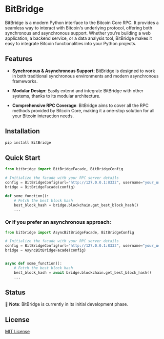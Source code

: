 # BitBridge

BitBridge is a modern Python interface to the Bitcoin Core RPC. It provides a seamless way to interact with Bitcoin's underlying protocol, offering both synchronous and asynchronous support. Whether you're building a web application, a backend service, or a data analysis tool, BitBridge makes it easy to integrate Bitcoin functionalities into your Python projects.

## Features

- **Synchronous & Asynchronous Support**: BitBridge is designed to work in both traditional synchronous environments and modern asynchronous frameworks.
  
- **Modular Design**: Easily extend and integrate BitBridge with other systems, thanks to its modular architecture.
  
- **Comprehensive RPC Coverage**: BitBridge aims to cover all the RPC methods provided by Bitcoin Core, making it a one-stop solution for all your Bitcoin interaction needs.

## Installation

```bash
pip install BitBridge
```

## Quick Start

```python
from bitbridge import BitBridgeFacade, BitBridgeConfig

# Initialize the facade with your RPC server details
config = BitBridgeConfig(url="http://127.0.0.1:8332", username="your_username", password="your_password")
bridge = BitBridgeFacade(config)

def some_function():
    # Fetch the best block hash
    best_block_hash = bridge.blockchain.get_best_block_hash()
    ...

```

### Or if you prefer an asynchronous approach:

```python
from bitbridge import AsyncBitBridgeFacade, BitBridgeConfig

# Initialize the facade with your RPC server details
config = BitBridgeConfig(url="http://127.0.0.1:8332", username="your_username", password="your_password")
bridge = AsyncBitBridgeFacade(config)


async def some_function():
    # Fetch the best block hash
    best_block_hash = await bridge.blockchain.get_best_block_hash()
    ...

```

## Status

🚧 **Note**: BitBridge is currently in its initial development phase.

## License

[MIT License](https://github.com/godd0t/bitbridge/blob/main/LICENSE)

